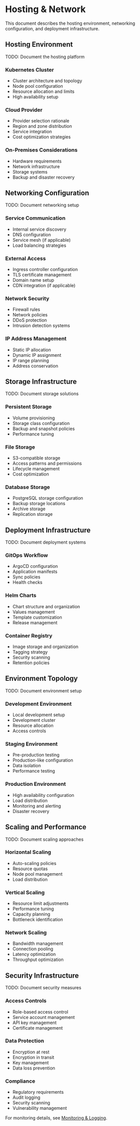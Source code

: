 # Hosting & Network

This document describes the hosting environment, networking configuration, and deployment infrastructure.

## Hosting Environment

TODO: Document the hosting platform

### Kubernetes Cluster

- Cluster architecture and topology
- Node pool configuration
- Resource allocation and limits
- High availability setup

### Cloud Provider

- Provider selection rationale
- Region and zone distribution
- Service integration
- Cost optimization strategies

### On-Premises Considerations

- Hardware requirements
- Network infrastructure
- Storage systems
- Backup and disaster recovery

## Networking Configuration

TODO: Document networking setup

### Service Communication

- Internal service discovery
- DNS configuration
- Service mesh (if applicable)
- Load balancing strategies

### External Access

- Ingress controller configuration
- TLS certificate management
- Domain name setup
- CDN integration (if applicable)

### Network Security

- Firewall rules
- Network policies
- DDoS protection
- Intrusion detection systems

### IP Address Management

- Static IP allocation
- Dynamic IP assignment
- IP range planning
- Address conservation

## Storage Infrastructure

TODO: Document storage solutions

### Persistent Storage

- Volume provisioning
- Storage class configuration
- Backup and snapshot policies
- Performance tuning

### File Storage

- S3-compatible storage
- Access patterns and permissions
- Lifecycle management
- Cost optimization

### Database Storage

- PostgreSQL storage configuration
- Backup storage locations
- Archive storage
- Replication storage

## Deployment Infrastructure

TODO: Document deployment systems

### GitOps Workflow

- ArgoCD configuration
- Application manifests
- Sync policies
- Health checks

### Helm Charts

- Chart structure and organization
- Values management
- Template customization
- Release management

### Container Registry

- Image storage and organization
- Tagging strategy
- Security scanning
- Retention policies

## Environment Topology

TODO: Document environment setup

### Development Environment

- Local development setup
- Development cluster
- Resource allocation
- Access controls

### Staging Environment

- Pre-production testing
- Production-like configuration
- Data isolation
- Performance testing

### Production Environment

- High availability configuration
- Load distribution
- Monitoring and alerting
- Disaster recovery

## Scaling and Performance

TODO: Document scaling approaches

### Horizontal Scaling

- Auto-scaling policies
- Resource quotas
- Node pool management
- Load distribution

### Vertical Scaling

- Resource limit adjustments
- Performance tuning
- Capacity planning
- Bottleneck identification

### Network Scaling

- Bandwidth management
- Connection pooling
- Latency optimization
- Throughput optimization

## Security Infrastructure

TODO: Document security measures

### Access Controls

- Role-based access control
- Service account management
- API key management
- Certificate management

### Data Protection

- Encryption at rest
- Encryption in transit
- Key management
- Data loss prevention

### Compliance

- Regulatory requirements
- Audit logging
- Security scanning
- Vulnerability management

For monitoring details, see [Monitoring & Logging](./monitoring.md).

